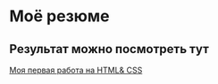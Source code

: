 # Моё резюме
## Результат можно посмотреть тут 
[Моя первая работа на HTML& CSS](https://zeniukov.github.io/resume)
